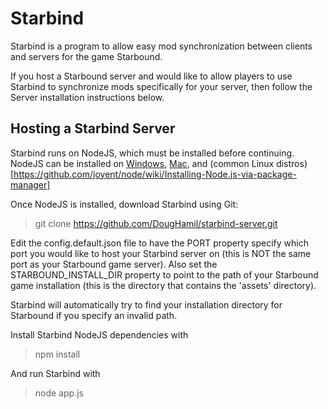 Starbind
===============

Starbind is a program to allow easy mod synchronization between clients and servers for the game Starbound.

If you host a Starbound server and would like to allow players to use Starbind to synchronize mods specifically for your
server, then follow the Server installation instructions below.

Hosting a Starbind Server
---------------------------------
Starbind runs on NodeJS, which must be installed before continuing.
NodeJS can be installed on [Windows](http://nodejs.org/download/), [Mac](http://nodejs.org/download/), and (common Linux distros)[https://github.com/joyent/node/wiki/Installing-Node.js-via-package-manager]

Once NodeJS is installed, download Starbind using Git:
> git clone https://github.com/DougHamil/starbind-server.git

Edit the config.default.json file to have the PORT property specify which port you would like to host your Starbind server on (this is NOT the same port as your Starbound game server).  Also set the STARBOUND_INSTALL_DIR property to point to the path of your Starbound game installation (this is the directory that contains the 'assets' directory).

Starbind will automatically try to find your installation directory for Starbound if you specify an invalid path.

Install Starbind NodeJS dependencies with

> npm install

And run Starbind with

> node app.js
